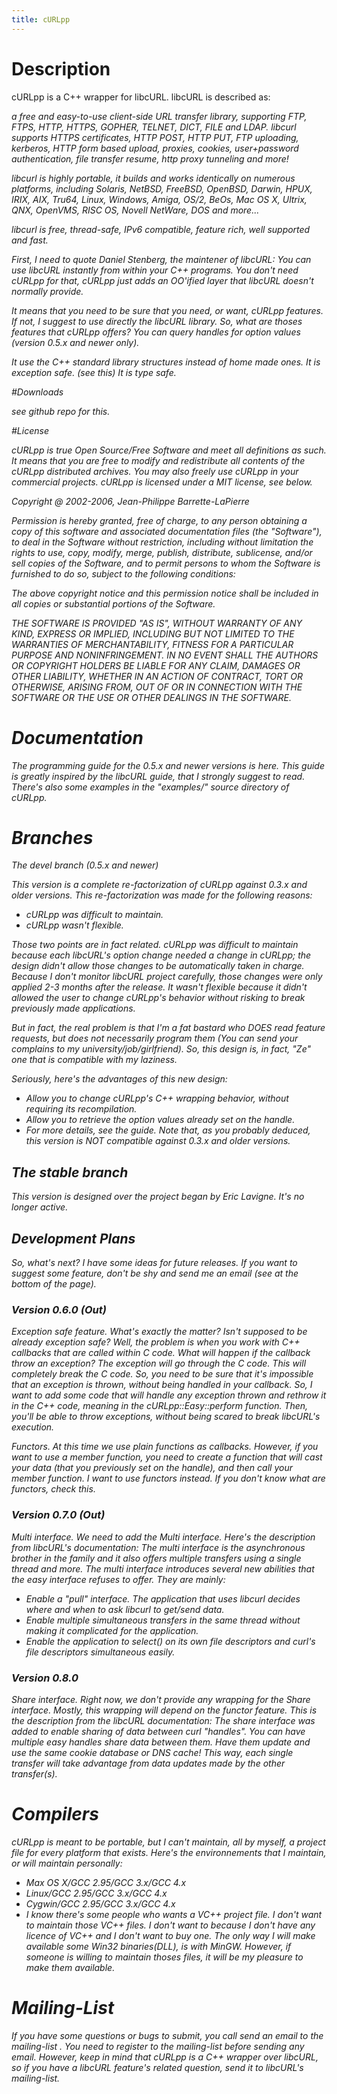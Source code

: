 ```yaml
---
title: cURLpp
---
```


# Description

cURLpp is a C++ wrapper for libcURL. libcURL is described as:

<cite>
a free and easy-to-use client-side URL transfer library, supporting FTP, FTPS, HTTP, HTTPS, GOPHER, TELNET, DICT, FILE and LDAP. libcurl supports HTTPS certificates, HTTP POST, HTTP PUT, FTP uploading, kerberos, HTTP form based upload, proxies, cookies, user+password authentication, file transfer resume, http proxy tunneling and more!

libcurl is highly portable, it builds and works identically on numerous platforms, including Solaris, NetBSD, FreeBSD, OpenBSD, Darwin, HPUX, IRIX, AIX, Tru64, Linux, Windows, Amiga, OS/2, BeOs, Mac OS X, Ultrix, QNX, OpenVMS, RISC OS, Novell NetWare, DOS and more...

libcurl is free, thread-safe, IPv6 compatible, feature rich, well supported and fast.
</cite>

First, I need to quote Daniel Stenberg, the maintener of libcURL:
You can use libcURL instantly from within your C++ programs. You don't need cURLpp for that, cURLpp just adds an OO'ified layer that libcURL doesn't normally provide.

It means that you need to be sure that you need, or want, cURLpp features. If not, I suggest to use directly the libcURL library. So, what are thoses features that cURLpp offers?
You can query handles for option values (version 0.5.x and newer only).

It use the C++ standard library structures instead of home made ones.
It is exception safe. (see this)
It is type safe.

#Downloads

see github repo for this.

#License

<cite>
cURLpp is true Open Source/Free Software and meet all definitions as such. It means that you are free to modify and redistribute all contents of the cURLpp distributed archives. You may also freely use cURLpp in your commercial projects. cURLpp is licensed under a MIT license, see below.

Copyright @ 2002-2006, Jean-Philippe Barrette-LaPierre

Permission is hereby granted, free of charge, to any person obtaining a copy of this software and associated documentation files (the "Software"), to deal in the Software without restriction, including without limitation the rights to use, copy, modify, merge, publish, distribute, sublicense, and/or sell copies of the Software, and to permit persons to whom the Software is furnished to do so, subject to the following conditions:

The above copyright notice and this permission notice shall be included in all copies or substantial portions of the Software.

THE SOFTWARE IS PROVIDED "AS IS", WITHOUT WARRANTY OF ANY KIND, EXPRESS OR IMPLIED, INCLUDING BUT NOT LIMITED TO THE WARRANTIES OF MERCHANTABILITY, FITNESS FOR A PARTICULAR PURPOSE AND NONINFRINGEMENT. IN NO EVENT SHALL THE AUTHORS OR COPYRIGHT HOLDERS BE LIABLE FOR ANY CLAIM, DAMAGES OR OTHER LIABILITY, WHETHER IN AN ACTION OF CONTRACT, TORT OR OTHERWISE, ARISING FROM, OUT OF OR IN CONNECTION WITH THE SOFTWARE OR THE USE OR OTHER DEALINGS IN THE SOFTWARE.
</cite> 

# Documentation

The programming guide for the 0.5.x and newer versions is here. This guide is greatly inspired by the libcURL guide, that I strongly suggest to read. There's also some examples in the "examples/" source directory of cURLpp.

# Branches

The devel branch (0.5.x and newer)

This version is a complete re-factorization of cURLpp against 0.3.x and older versions. This re-factorization was made for the following reasons:

* cURLpp was difficult to maintain.
* cURLpp wasn't flexible.

Those two points are in fact related. cURLpp was difficult to maintain because each libcURL's option change needed a change in cURLpp; the design didn't allow those changes to be automatically taken in charge. Because I don't monitor libcURL project carefully, those changes were only applied 2-3 months after the release. It wasn't flexible because it didn't allowed the user to change cURLpp's behavior without risking to break previously made applications.

But in fact, the real problem is that I'm a fat bastard who DOES read feature requests, but does not necessarily program them (You can send your complains to my university/job/girlfriend). So, this design is, in fact, "Ze" one that is compatible with my laziness.

Seriously, here's the advantages of this new design:

* Allow you to change cURLpp's C++ wrapping behavior, without requiring its recompilation.
* Allow you to retrieve the option values already set on the handle.
* For more details, see the guide. Note that, as you probably deduced, this version is NOT compatible against 0.3.x and older versions.

## The stable branch

This version is designed over the project began by Eric Lavigne. It's no longer active.

## Development Plans

So, what's next? I have some ideas for future releases. If you want to suggest some feature, don't be shy and send me an email (see at the bottom of the page).

### Version 0.6.0 (Out)

Exception safe feature. What's exactly the matter? Isn't supposed to be already exception safe? Well, the problem is when you work with C++ callbacks that are called within C code. What will happen if the callback throw an exception? The exception will go through the C code. This will completely break the C code. So, you need to be sure that it's impossible that an exception is thrown, without being handled in your callback. So, I want to add some code that will handle any exception thrown and rethrow it in the C++ code, meaning in the cURLpp::Easy::perform function. Then, you'll be able to throw exceptions, without being scared to break libcURL's execution.

Functors. At this time we use plain functions as callbacks. However, if you want to use a member function, you need to create a function that will cast your data (that you previously set on the handle), and then call your member function. I want to use functors instead. If you don't know what are functors, check this.

### Version 0.7.0 (Out)

Multi interface. We need to add the Multi interface. Here's the description from libcURL's documentation: 
The multi interface is the asynchronous brother in the family and it also offers multiple transfers using a single thread and more. The multi interface introduces several new abilities that the easy interface refuses to offer. They are mainly:

* Enable a "pull" interface. The application that uses libcurl decides where and when to ask libcurl to get/send data.
* Enable multiple simultaneous transfers in the same thread without making it complicated for the application.
* Enable the application to select() on its own file descriptors and curl's file descriptors simultaneous easily.

### Version 0.8.0

Share interface. Right now, we don't provide any wrapping for the Share interface. Mostly, this wrapping will depend on the functor feature. This is the description from the libcURL documentation: The share interface was added to enable sharing of data between curl "handles". You can have multiple easy handles share data between them. Have them update and use the same cookie database or DNS cache! This way, each single transfer will take advantage from data updates made by the other transfer(s).

# Compilers

cURLpp is meant to be portable, but I can't maintain, all by myself, a project file for every platform that exists. Here's the environnements that I maintain, or will maintain personally:

* Max OS X/GCC 2.95/GCC 3.x/GCC 4.x
* Linux/GCC 2.95/GCC 3.x/GCC 4.x
* Cygwin/GCC 2.95/GCC 3.x/GCC 4.x
* I know there's some people who wants a VC++ project file. I don't want to maintain those VC++ files. I don't want to because I don't have any licence of VC++ and I don't want to buy one. The only way I will make available some Win32 binaries(DLL), is with MinGW. However, if someone is willing to maintain thoses files, it will be my pleasure to make them available.

# Mailing-List

If you have some questions or bugs to submit, you call send an email to the mailing-list . You need to register to the mailing-list before sending any email. However, keep in mind that cURLpp is a C++ wrapper over libcURL, so if you have a libcURL feature's related question, send it to libcURL's mailing-list.

